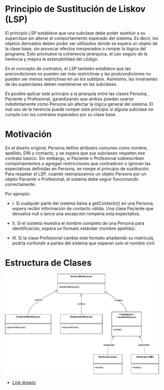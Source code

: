 # Principio de Sustitución de Liskov (LSP) 

El principio LSP establece que una subclase debe poder sustituir a su superclase sin alterar el comportamiento esperado del sistema. Es decir, los objetos derivados deben poder ser utilizados donde se espera un objeto de la clase base, sin provocar efectos inesperados o romper la lógica del programa. Esto promueve la coherencia jerárquica, el uso seguro de la herencia y mejora la extensibilidad del código.

En el concepto de contratos, el LSP también establece que las precondiciones no pueden ser más restrictivas y las postcondiciones no pueden ser menos restrictivas en un los subtipos. Asimismo, las invariantes de las superclases deben mantenerse en las subclases. 

Es posible aplicar este principio a la jerarquía entre las clases Persona, Paciente y Profesional, garantizando que ambos puedan usarse indistintamente como Persona sin afectar la lógica general del sistema. El mal uso de la herencia puede romper este principio si alguna subclase no cumple con los contratos esperados por su clase base.

# Motivación 
 
En el diseño original, Persona define atributos comunes como nombre, apellido, DNI y contacto, y se espera que sus subclases respeten ese contrato básico. Sin embargo, si Paciente o Profesional sobrescriben comportamientos o agregan restricciones que contradicen o ignoran las expectativas definidas en Persona, se rompe el principio de sustitución. Para respetar el LSP, cuando reemplazamos un objeto Persona por un objeto Paciente o Profesional, el sistema debe seguir funcionando correctamente.

Por ejemplo:

* I. Si cualquier parte del sistema llama a getContacto() en una Persona, espera recibir información de contacto válida. Una       clase Paciente que devuelva null o lance una excepción rompería esta expectativa.
  
* II. Si el sistema muestra el nombre completo de una Persona para identificación, espera un formato estándar (nombre     apellido).
  
* III. Si la clase Profesional cambia este formato añadiendo su matrícula, podría confundir a partes del sistema que esperan solo el nombre civil.

# Estructura de Clases 
 
 ![Ejemplo LSP](imagenes/018_SOLID_SRP.jpg)
 * [Link drawio](https://drive.google.com/file/d/1Hv9hF0RbSZp7Z3l3Hp_q-i7rDVaMNCo3/view?usp=sharing)
